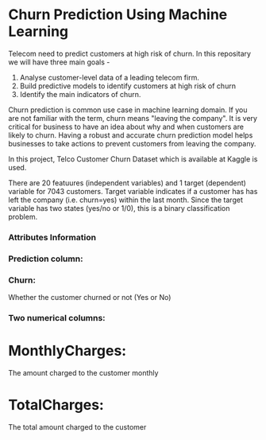 # Churn Prediction Using Machine Learning
Telecom need to predict customers at high risk of churn. In this repositary we will have three main goals - 

1. Analyse customer-level data of a leading telecom firm.
2. Build predictive models to identify customers at high risk of churn
3. Identify the main indicators of churn.

Churn prediction is common use case in machine learning domain. If you are not familiar with the term, churn means "leaving the company". It is very critical for business to have an idea about why and when customers are likely to churn. Having a robust and accurate churn prediction model helps businesses to take actions to prevent customers from leaving the company.

In this project, Telco Customer Churn Dataset which is available at Kaggle is used.

There are 20 featuures (independent variables) and 1 target (dependent) variable for 7043 customers. Target variable indicates if a customer has has left the company (i.e. churn=yes) within the last month. Since the target variable has two states (yes/no or 1/0), this is a binary classification problem.

### Attributes Information
### Prediction column:
### Churn:
Whether the customer churned or not (Yes or No)

### Two numerical columns:
# MonthlyCharges:
The amount charged to the customer monthly
# TotalCharges:
The total amount charged to the customer
